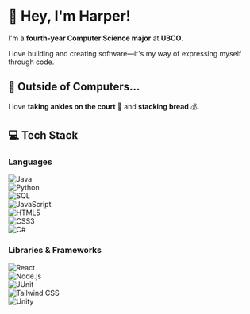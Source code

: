 # 👋 Hey, I'm Harper!  

I'm a **fourth-year Computer Science major** at **UBCO**.  

I love building and creating software—it's my way of expressing myself through code.  

## 🌳 Outside of Computers...  
I love **taking ankles on the court** 🌳 and **stacking bread** 💰.  

## 💻 Tech Stack  

### Languages  
![Java](https://img.shields.io/badge/Java-%23ED8B00.svg?style=for-the-badge&logo=java&logoColor=red)  
![Python](https://img.shields.io/badge/Python-3670A0?style=for-the-badge&logo=python&logoColor=ffdd54)  
![SQL](https://img.shields.io/badge/SQL-4479A1?style=for-the-badge&logo=postgresql&logoColor=red)  
![JavaScript](https://img.shields.io/badge/JavaScript-F7DF1E?style=for-the-badge&logo=javascript&logoColor=red)  
![HTML5](https://img.shields.io/badge/HTML5-E34F26?style=for-the-badge&logo=html5&logoColor=red)  
![CSS3](https://img.shields.io/badge/CSS3-1572B6?style=for-the-badge&logo=css3&logoColor=red)  
![C#](https://img.shields.io/badge/C%23-239120?style=for-the-badge&logo=c-sharp&logoColor=red)  

### Libraries & Frameworks  
![React](https://img.shields.io/badge/React-20232A?style=for-the-badge&logo=react&logoColor=61DAFB)  
![Node.js](https://img.shields.io/badge/Node.js-43853D?style=for-the-badge&logo=node.js&logoColor=red)  
![JUnit](https://img.shields.io/badge/JUnit-25A162?style=for-the-badge&logo=junit5&logoColor=red)  
![Tailwind CSS](https://img.shields.io/badge/TailwindCSS-38B2AC?style=for-the-badge&logo=tailwind-css&logoColor=red)  
![Unity](https://img.shields.io/badge/Unity-100000?style=for-the-badge&logo=unity&logoColor=red)  
